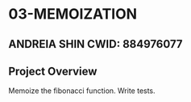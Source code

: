 # 03-MEMOIZATION

## ANDREIA SHIN CWID: 884976077

## Project Overview

Memoize the fibonacci function. Write tests.